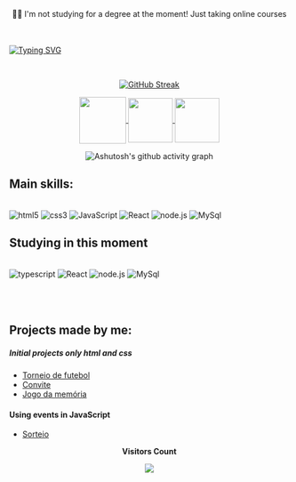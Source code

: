 <div align="center">
 🧑‍🎓 I'm not studying for a degree at the moment! Just taking online courses
</div>
 <br>
 <br>

 [![Typing SVG](https://readme-typing-svg.herokuapp.com?font=Fira+Code&weight=300&size=50&duration=4000&pause=1000&color=8A2BE2&center=true&vCenter=true&random=false&width=1000&lines=What's+up+👋%2C+my+name+is+Kaio;I'm+24+years+old;I'm+a+studying+programming;I'm+from+Brazil;welcome%3A)](https://git.io/typing-svg)

<br>

<div align="center">
  
[![GitHub Streak](https://streak-stats.demolab.com?user=OkaioSilva&theme=midnight-purple&hide_border=false&border=DarkBlue&border_radius=5&card_width=900)](https://git.io/streak-stats)
</div>

<!-- [![Ashutosh's github activity graph](https://github-readme-activity-graph.vercel.app/graph?username=OkaioSilva&bg_color=000000&color=056fff&line=831db9&point=2900f5&area=true&hide_border=true)](https://github.com/ashutosh00710/github-readme-activity-graph)
</div> -->

<div align="center"> 
<a href="https://www.instagram.com/silva._kaiio/" target="_blank">
<img align="center" height="84" width="84" src="https://github.com/carolbarbosa101/carolbarbosa101/assets/44561610/88a3dd4d-f85e-4141-af09-a2667d81df5b">
</a>
<a href="mailto:silv4kaio@gmail.com">
<img align="center"  height="80" width="80" src="https://github.com/carolbarbosa101/carolbarbosa101/assets/44561610/2856fdde-3200-4398-8290-a0e45d3a35a0">
</a>
<a  href="https://www.linkedin.com/in/kaiosilvaa/" target=_blank>
<img align="center"  height="80" width="80" src="https://github.com/carolbarbosa101/carolbarbosa101/assets/44561610/bc26a6f8-f0d3-4f15-82e1-55680c48f269">
</a>

</div>

<div align="center" >
   
![Ashutosh's github activity graph](https://ssr-contributions-svg.vercel.app/_/OkaioSilva?chart=3dbar&gap=0.6&scale=2&flatten=2&animation=wave&animation_duration=1&animation_delay=0.05&animation_amplitude=20&animation_frequency=0.5&animation_wave_center=10_0&format=svg&weeks=30&theme=purple) 

</div>

## Main skills:
<div style="display: inline_block"><br>
    <img src = "https://img.shields.io/badge/HTML5-E34F26?style=for-the-badge&logo=html5&logoColor=white" alt = "html5">
    <img src = "https://img.shields.io/badge/CSS3-1572B6?style=for-the-badge&logo=css3&logoColor=white" alt = "css3">
    <img src = "https://img.shields.io/badge/JavaScript-F7DF1E?style=for-the-badge&logo=javascript&logoColor=black" alt = "JavaScript">
    <img src = "https://img.shields.io/badge/React-20232A?style=for-the-badge&logo=react&logoColor=61DAFB" alt = "React">
    <img src = "https://img.shields.io/badge/Node.js-43853D?style=for-the-badge&logo=node.js&logoColor=white" alt = "node.js">
    <img src = "https://img.shields.io/badge/MySQL-005C84?style=for-the-badge&logo=mysql&logoColor=white" alt = "MySql">

</div>

## Studying in this moment
<div style="display: inline_block">
    <br>
    <img src = "https://img.shields.io/badge/TypeScript-007ACC?style=for-the-badge&logo=typescript&logoColor=white" alt = "typescript">
    <img src = "https://img.shields.io/badge/React-20232A?style=for-the-badge&logo=react&logoColor=61DAFB" alt = "React">
    <img src = "https://img.shields.io/badge/Node.js-43853D?style=for-the-badge&logo=node.js&logoColor=white" alt = "node.js">
    <img src = "https://img.shields.io/badge/MySQL-005C84?style=for-the-badge&logo=mysql&logoColor=white" alt = "MySql">

</div>
<br>
<br>
<br>

## Projects made by me:

##### Initial projects only html and css

- [Torneio de futebol](https://okaiosilva.github.io/Torneio/)
- [Convite](https://okaiosilva.github.io/pedido/)
- [Jogo da memória](https://okaiosilva.github.io/jogo-da-memoria/)

#### Using events in JavaScript
- [Sorteio](https://okaiosilva.github.io/sorteio_Sv/)

<div>
    <p align="center">
    <b>Visitors Count</b></p> 
    <p align="center"><img align="center" src="https://visit-counter.vercel.app/counter.png?page=https%3A%2F%2Fgithub.com%2FOkaioSilva&s=50&c=db006a&bg=00000000&no=7&ff=digi&tb=Visits%3A++&ta=" /></p> 
<br>
</div>
